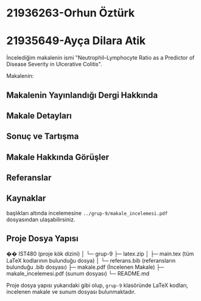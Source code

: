 # 21936263-Orhun Öztürk
# 21935649-Ayça Dilara Atik

İncelediğim makalenin ismi "Neutrophil–Lymphocyte Ratio as a Predictor of Disease Severity in Ulcerative Colitis".

Makalenin:

## Makalenin Yayınlandığı Dergi Hakkında  
## Makale Detayları  
## Sonuç ve Tartışma  
## Makale Hakkında Görüşler  
## Referanslar  
## Kaynaklar  

başlıkları altında incelemesine `../grup-9/makale_incelemesi.pdf` dosyasından ulaşabilirsiniz.

## Proje Dosya Yapısı

�� IST480 (proje kök dizini)
│
└─ grup-9
   ├─ latex.zip
   │ ├─ main.tex (tüm LaTeX kodlarının bulunduğu dosya)
   │ └─ referans.bib (referansların bulunduğu .bib dosyası)
   ├─ makale.pdf (İncelenen Makale)
   ├─ makale_incelemesi.pdf (sunum dosyası)
   └─ README.md

Proje dosya yapısı yukarıdaki gibi olup, `grup-9` klasöründe LaTeX kodları, incelenen makale ve sunum dosyası bulunmaktadır.
